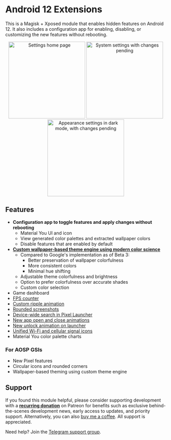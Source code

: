 # Android 12 Extensions

This is a Magisk + Xposed module that enables hidden features on Android 12. It also includes a configuration app for enabling, disabling, or customizing the new features without rebooting.

<p align="center">
    <img src="https://user-images.githubusercontent.com/7930239/123183863-53e1b700-d447-11eb-9d17-1cb029095b28.png" alt="Settings home page" width="240"> <img src="https://user-images.githubusercontent.com/7930239/123183866-5512e400-d447-11eb-8438-51d2d11e7b36.png" alt="System settings with changes pending" width="240"> <img src="https://user-images.githubusercontent.com/7930239/123183869-57753e00-d447-11eb-9974-6ff4f2c520e0.png" alt="Appearance settings in dark mode, with changes pending" width="240">
</p>

## Features

- **Configuration app to toggle features and apply changes without rebooting**
  - Material You UI and icon
  - View generated color palettes and extracted wallpaper colors
  - Disable features that are enabled by default
- [**Custom wallpaper-based theme engine using modern color science**](https://twitter.com/kdrag0n/status/1407517504109350912)
  - Compared to Google's implementation as of Beta 3:
    - Better preservation of wallpaper colorfulness
    - More consistent colors
    - Minimal hue shifting
  - Adjustable theme colorfulness and brightness
  - Option to prefer colorfulness over accurate shades
  - Custom color selection
- Game dashboard
- [FPS counter](https://twitter.com/kdrag0n/status/1385029667334230021)
- [Custom ripple animation](https://twitter.com/kdrag0n/status/1404251295960113154)
- [Rounded screenshots](https://t.me/proton_releases/147)
- [Device-wide search in Pixel Launcher](https://twitter.com/kdrag0n/status/1427599253203943435)
- [New app open and close animations](https://twitter.com/kdrag0n/status/1416690502838067202)
- [New unlock animation on launcher](https://twitter.com/kdrag0n/status/1427599359797985284)
- [Unified Wi-Fi and cellular signal icons](https://twitter.com/kdrag0n/status/1427599370967347201)
- Material You color palette charts

### For AOSP GSIs

- New Pixel features
- Circular icons and rounded corners
- Wallpaper-based theming using custom theme engine

## Support

If you found this module helpful, please consider supporting development with a **[recurring donation](https://patreon.com/kdrag0n)** on Patreon for benefits such as exclusive behind-the-scenes development news, early access to updates, and priority support. Alternatively, you can also [buy me a coffee](https://paypal.me/kdrag0ndonate). All support is appreciated.

Need help? Join the [Telegram support group](https://t.me/proton_projects).

